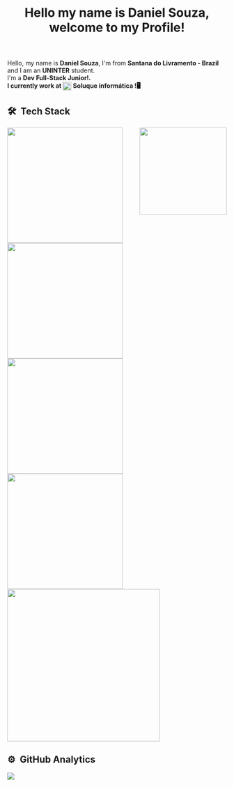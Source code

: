 <header>
    <H1>Hello my name is Daniel Souza, welcome to my Profile!</H1>  
</header>
<div>
    <p>Hello, my name is <b>Daniel Souza</b>, I'm from <b>Santana do Livramento - Brazil</b> and I am an <b>UNINTER</b> student.<br> 
I'm a <b>Dev Full-Stack Junior!<b/>.<br> I currently work at <span><img align="center" width="20" src="https://user-images.githubusercontent.com/88730920/158506237-196028d4-d8c9-449f-8075-d2ada14acf28.png"/> Soluque informática !</span>🖥️</p>
     
</div>
  

## 🛠 &nbsp;Tech Stack
<div>
    <img align="right" width="auto" height="200px" src="https://cdn.dribbble.com/users/214929/screenshots/4366947/dribbble-shot_6.gif"/>
    <img width="265px" src="https://user-images.githubusercontent.com/88730920/158713488-4337d42c-7f52-4710-a0dc-9f8650fb1f4b.png"/>
    <img width="265px" src="https://user-images.githubusercontent.com/88730920/158713575-bc831379-098e-420b-8186-cd70d438816b.png"/><br>
    <img width="265px" src="https://user-images.githubusercontent.com/88730920/158713648-0122a1bd-6520-49e7-9a28-c7c9522cedff.png"/>
    <img width="265px" src="https://user-images.githubusercontent.com/88730920/158713670-85fa009c-163f-4ac2-affb-53de96212b89.png"/>
</div>
<div>
    <img width="350px" src="https://user-images.githubusercontent.com/88730920/158719700-069a8ffc-d840-4679-94e4-f780cf3ee7ad.png"/>
</div>

## ⚙️ &nbsp;GitHub Analytics
<div align="left">
    <img src="https://github-readme-stats.vercel.app/api?username=MrHoss&show_icons=true&theme=midnight-purple&include_all_commits=true&count_private=true&hide-        border=true"/>
</div>
